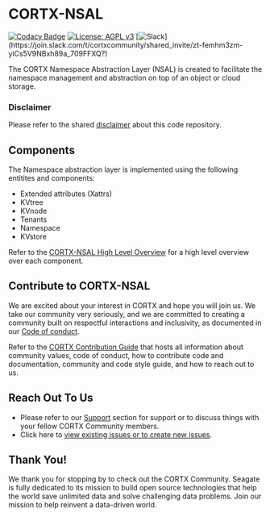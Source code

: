 

# CORTX-NSAL

[![Codacy Badge](https://api.codacy.com/project/badge/Grade/6beb9e8fb4e64743b293431e91a8d787)](https://app.codacy.com/gh/Seagate/cortx-nsal?utm_source=github.com&utm_medium=referral&utm_content=Seagate/cortx-nsal&utm_campaign=Badge_Grade) [![License: AGPL v3](https://img.shields.io/badge/License-AGPL%20v3-blue.svg)](https://github.com/Seagate/cortx-nsal/blob/main/LICENSE) [![Slack](https://img.shields.io/badge/chat-on%20Slack-blue")](https://join.slack.com/t/cortxcommunity/shared_invite/zt-femhm3zm-yiCs5V9NBxh89a_709FFXQ?)

The CORTX Namespace Abstraction Layer (NSAL) is created to facilitate the namespace management and abstraction on top of an object or cloud storage.

### Disclaimer
Please refer to the shared [disclaimer](https://github.com/Seagate/cortx-posix#disclaimer) about this code repository.

## Components

The Namespace abstraction layer is implemented using the following entitites and components:
- Extended attributes (Xattrs)
- KVtree
- KVnode
- Tenants
- Namespace
- KVstore

Refer to the [CORTX-NSAL High Level Overview](doc/HighLevelOverview.md) for a high level overview over each component. 

## Contribute to CORTX-NSAL

We are excited about your interest in CORTX and hope you will join us. We take our community very seriously, and we are committed to creating a community built on respectful interactions and inclusivity, as documented in our [Code of conduct](CODE_OF_CONDUCT.md).

Refer to the [CORTX Contribution Guide](CONTRIBUTING.md) that hosts all information about community values, code of conduct, how to contribute code and documentation, community and code style guide, and how to reach out to us.

## Reach Out To Us

- Please refer to our [Support](SUPPORT.md) section for support or to discuss things with your fellow CORTX Community members.
- Click here to [view existing issues or to create new issues](https://github.com/Seagate/cortx-posix/issues).

## Thank You!

We thank you for stopping by to check out the CORTX Community. Seagate is fully dedicated to its mission to build open source technologies that help the world save unlimited data and solve challenging data problems. Join our mission to help reinvent a data-driven world.
